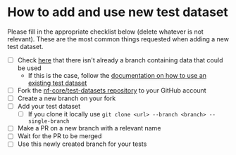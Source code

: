 # How to add and use new test dataset

Please fill in the appropriate checklist below (delete whatever is not relevant). These are the most common things requested when adding a new test dataset.

- [ ] Check [here](https://github.com/nf-core/test-datasets/branches/all) that there isn't already a branch containing data that could be used
  - If this is the case, follow the [documentation on how to use an existing test dataset](https://github.com/nf-core/test-datasets/blob/master/docs/USE_EXISTING_DATA.md)
- [ ] Fork the [nf-core/test-datasets repository](https://github.com/nf-core/test-datasets) to your GitHub account
- [ ] Create a new branch on your fork
- [ ] Add your test dataset
  - [ ] If you clone it locally use `git clone <url> --branch <branch> --single-branch`
- [ ] Make a PR on a new branch with a relevant name
- [ ] Wait for the PR to be merged
- [ ] Use this newly created branch for your tests
